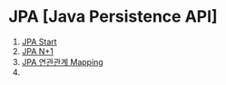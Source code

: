 # JPA [Java Persistence API]



1. [JPA Start](./JPA%20start)
2. [JPA N+1](./JPA%20N+1)
3. [JPA 연관관계 Mapping](./JPA%20Mapping)
4. 

